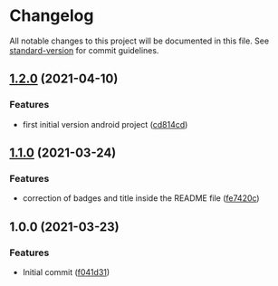 # Changelog

All notable changes to this project will be documented in this file. See [standard-version](https://github.com/conventional-changelog/standard-version) for commit guidelines.

## [1.2.0](https://github.com/danielcerongrajales/Sheets_bottom/compare/v1.1.0...v1.2.0) (2021-04-10)


### Features

*  first initial version android project ([cd814cd](https://github.com/danielcerongrajales/Sheets_bottom/commit/cd814cdf3661df3f4db241f0173c773d19868090))

## [1.1.0](https://github.com/danielcerongrajales/Sheets_bottom/compare/v1.0.0...v1.1.0) (2021-03-24)


### Features

* correction of badges and title inside the  README file ([fe7420c](https://github.com/danielcerongrajales/Sheets_bottom/commit/fe7420cfd1f5391e4e91be89cd8167540404255f))

## 1.0.0 (2021-03-23)


### Features

* Initial commit ([f041d31](https://github.com/danielcerongrajales/Sheets_bottom/commit/f041d318c98f72868203ef0bf95131c94aeebe2d))
